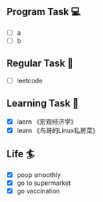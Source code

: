 

## Program Task  💻
- [ ] a
- [ ] b

## Regular Task  🤡
- [ ] leetcode

## Learning Task 🎯
- [x] laern 《宏观经济学》
- [x] learn 《鸟哥的Linux私房菜》

## Life 🏄
- [x] poop smoothly
- [x] go to supermarket
- [x] go vaccination